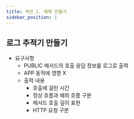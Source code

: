 ```yaml
---
title: 섹션 1. 예제 만들기
sidebar_position: 1
---
```


## 로그 추적기 만들기
- 요구사항
  - PUBLIC 메서드의 호출 응답 정보를 로그로 출력
  - APP 동작에 영향 X
  - 출력 내용
    - 호출에 걸린 시간
    - 정상 흐름과 예외 흐름 구분
    - 메서드 호출 깊이 표현
    - HTTP 요청 구분